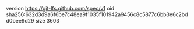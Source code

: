 version https://git-lfs.github.com/spec/v1
oid sha256:632d3d9a6f6be7c48ea9f1035f101942a9456c8c5877c6bb3e6c2bdd0bee9d29
size 3603
